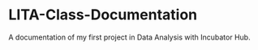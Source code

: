 # LITA-Class-Documentation
A documentation of my first project in Data Analysis with Incubator Hub.
